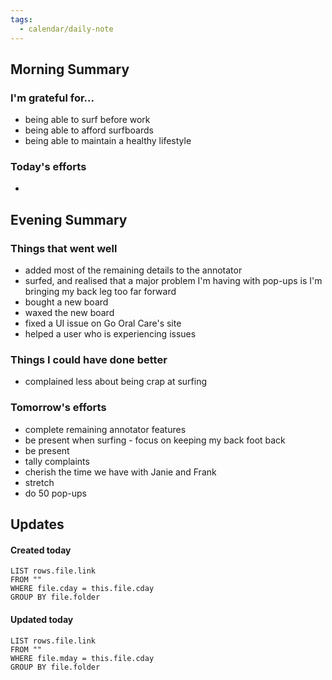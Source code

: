 ```yaml
---
tags:
  - calendar/daily-note
---
```


## Morning Summary

### I'm grateful for...

- being able to surf before work
- being able to afford surfboards
- being able to maintain a healthy lifestyle

### Today's efforts

-

## Evening Summary

### Things that went well

- added most of the remaining details to the annotator
- surfed, and realised that a major problem I'm having with pop-ups is I'm bringing my back leg too far forward
- bought a new board
- waxed the new board
- fixed a UI issue on Go Oral Care's site
- helped a user who is experiencing issues

### Things I could have done better

- complained less about being crap at surfing 

### Tomorrow's efforts

- complete remaining annotator features
- be present when surfing - focus on keeping my back foot back
- be present
- tally complaints
- cherish the time we have with Janie and Frank
- stretch
- do 50 pop-ups

## Updates

#### Created today

```dataview
LIST rows.file.link
FROM ""
WHERE file.cday = this.file.cday
GROUP BY file.folder
```

#### Updated today

```dataview
LIST rows.file.link
FROM ""
WHERE file.mday = this.file.cday
GROUP BY file.folder
```
